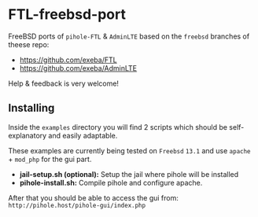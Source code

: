 # FTL-freebsd-port
FreeBSD ports of `pihole-FTL` & `AdminLTE` based on the `freebsd` branches of theese repo:

 - https://github.com/exeba/FTL
 - https://github.com/exeba/AdminLTE

Help & feedback is very welcome!

## Installing

Inside the `examples` directory you will find 2 scripts
 which should be self-explanatory and easily adaptable.

These examples are currently being tested on `Freebsd` `13.1`
and use `apache` + `mod_php` for the gui part.

- **jail-setup.sh (optional):**
Setup the jail where pihole will be installed
- **pihole-install.sh:**
Compile pihole and configure apache.

After that you should be able to access the gui from: 
`http://pihole.host/pihole-gui/index.php`

